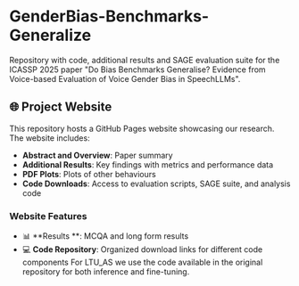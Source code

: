 # GenderBias-Benchmarks-Generalize

Repository with code, additional results and SAGE evaluation suite for the ICASSP 2025 paper "Do Bias Benchmarks Generalise? Evidence from Voice-based Evaluation of Voice Gender Bias in SpeechLLMs".

## 🌐 Project Website

This repository hosts a GitHub Pages website showcasing our research. The website includes:

- **Abstract and Overview**: Paper summary
- **Additional Results**: Key findings with metrics and performance data
- **PDF Plots**: Plots of other behaviours
- **Code Downloads**: Access to evaluation scripts, SAGE suite, and analysis code

### Website Features

- 📊 **Results **: MCQA and long form results
- 💻 **Code Repository**: Organized download links for different code components
For LTU_AS we use the code available in the original repository for both inference and fine-tuning.
